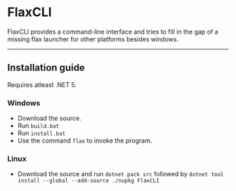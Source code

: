 # FlaxCLI

FlaxCLI provides a command-line interface and tries to fill in the gap of a missing flax launcher for other platforms besides windows.

---

## Installation guide

Requires atleast .NET 5.

### Windows

* Download the source.
* Run `build.bat`
* Run `install.bat`
* Use the command `flax` to invoke the program.

### Linux

* Download the source and run `dotnet pack src` followed by `dotnet tool install --global --add-source ./nupkg FlaxCLI`
